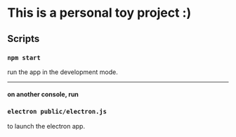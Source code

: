 # This is a personal toy project :)

## Scripts
### `npm start`
run the app in the development mode.

---

#### on another console, run 
### `electron public/electron.js`
to launch the electron app.

